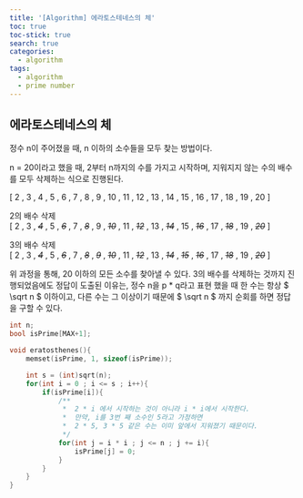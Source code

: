 ```yaml
---
title: '[Algorithm] 에라토스테네스의 체'
toc: true
toc-stick: true
search: true
categories:
  - algorithm
tags:
  - algorithm
  - prime number
---
```


## 에라토스테네스의 체

정수 n이 주어졌을 때, n 이하의 소수들을 모두 찾는 방법이다.

n = 20이라고 했을 때, 2부터 n까지의 수를 가지고 시작하며, 지워지지 않는 수의 배수를 모두 삭제하는 식으로 진행된다.

[ 2 , 3 , 4 , 5 , 6 , 7 , 8 , 9 , 10 , 11 , 12 , 13 , 14 , 15 , 16 , 17 , 18 , 19 , 20 ]

2의 배수 삭제  
[ 2 , 3 , 
*~~4~~* , 
5 , 
*~~6~~* , 
7 , 
*~~8~~* , 
9 , 
*~~10~~* , 
11 , 
*~~12~~* , 
13 , 
*~~14~~* , 
15 , 
*~~16~~* , 
17 , 
*~~18~~* , 
19 , 
*~~20~~* ]


3의 배수 삭제  
[ 2 , 3 , 
*~~4~~* , 
5 , 
*~~6~~* , 
7 , 
*~~8~~* , *~~9~~* , *~~10~~* , 
11 , 
*~~12~~* , 
13 , 
*~~14~~* , *~~15~~* , *~~16~~* , 
17 , 
*~~18~~* , 
19 , 
*~~20~~* ]


위 과정을 통해, 20 이하의 모든 소수를 찾아낼 수 있다. 3의 배수를 삭제하는 것까지 진행되었음에도 정답이 도출된 이유는,
정수 n을 p * q라고 표현 했을 때 한 수는 항상 $ \sqrt n $ 이하이고, 다른 수는 그 이상이기 때문에 $ \sqrt n $ 까지 순회를 하면 정답을 구할 수 있다.


``` cpp
int n;
bool isPrime[MAX+1];

void eratosthenes(){
	memset(isPrime, 1, sizeof(isPrime));

	int s = (int)sqrt(n);
	for(int i = 0 ; i <= s ; i++){
		if(isPrime[i]){
			/**
			 *	2 * i 에서 시작하는 것이 아니라 i * i에서 시작한다.
			 *  만약, i를 3번 째 소수인 5라고 가정하면
			 *  2 * 5, 3 * 5 같은 수는 이미 앞에서 지워졌기 때문이다.
			 */
			for(int j = i * i ; j <= n ; j += i){
				isPrime[j] = 0;
			}
		}
	}
}
```